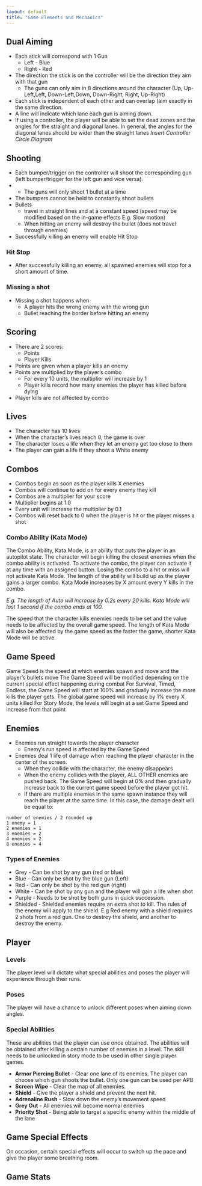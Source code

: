 ```yaml
---
layout: default
title: "Game Elements and Mechanics"
---
```


## Dual Aiming
- Each stick will correspond with 1 Gun
  - Left - Blue
  - Right - Red
- The direction the stick is on the controller will be the direction they aim with that gun
  - The guns can only aim in 8 directions around the character (Up, Up-Left,Left, Down-Left,Down, Down-Right, Right, Up-Right)
- Each stick is independent of each other and can overlap (aim exactly in the same direction.
- A line will indicate which lane each gun is aiming down.
- If using a controller, the player will be able to set the dead zones and the angles for the straight and diagonal lanes. In general, the angles for the diagonal lanes should be wider than the straight lanes
	_Insert Controller Circle Diagram_

## Shooting
- Each bumper/trigger on the controller will shoot the corresponding gun (left bumper/trigger for the left gun and vice versa).
- - The guns will only shoot 1 bullet at a time
- The bumpers cannot be held to constantly shoot bullets
- Bullets
  - travel in straight lines and at a constant speed (speed may be modified based on the in-game effects E.g. Slow motion)
  - When hitting an enemy will destroy the bullet (does not travel through enemies)
- Successfully killing an enemy will enable Hit Stop

### Hit Stop
- After successfully killing an enemy, all spawned enemies will stop for a short amount of time.

### Missing a shot
- Missing a shot happens when
  - A player hits the wrong enemy with the wrong gun
  - Bullet reaching the border before hitting an enemy

## Scoring
- There are 2 scores:
  - Points
  - Player Kills
- Points are given when a player kills an enemy
- Points are multiplied by the player’s combo
  - For every 10 units, the multiplier will increase by 1
  - Player kills record how many enemies the player has killed before dying
- Player kills are not affected by combo

## Lives
- The character has 10 lives
- When the character’s lives reach 0, the game is over
- The character loses a life when they let an enemy get too close to them
- The player can gain a life if they shoot a White enemy

## Combos
- Combos begin as soon as the player kills X enemies
- Combos will continue to add on for every enemy they kill
- Combos are a multiplier for your score
- Multiplier begins at 1.0
- Every unit will increase the multiplier by 0.1
- Combos will reset back to 0 when the player is hit or the player misses a shot

### Combo Ability (Kata Mode)
The Combo Ability, Kata Mode, is an ability that puts the player in an autopilot state. The character will begin killing the closest enemies when the combo ability is activated. To activate the combo, the player can activate it at any time with an assigned button. Losing the combo to a hit or miss will not activate Kata Mode. The length of the ability will build up as the player gains a larger combo. Kata Mode increases by X amount every Y kills in the combo.

_E.g. The length of Auto will increase by 0.2s every 20 kills. Kata Mode will last 1 second if the combo ends at 100._

The speed that the character kills enemies needs to be set and the value needs to be affected by the overall game speed. The length of Kata Mode will also be affected by the game speed as the faster the game, shorter Kata Mode will be active.

## Game Speed
Game Speed is the speed at which enemies spawn and move and the player’s bullets move
The Game Speed will be modified depending on the current special effect happening during combat
For Survival, Timed, Endless, the Game Speed will start at 100% and gradually increase the more kills the player gets.
The global game speed will increase by 1% every X units killed
For Story Mode, the levels will begin at a set Game Speed and increase from that point

## Enemies

- Enemies run straight towards the player character
  - Enemy’s run speed is affected by the Game Speed
- Enemies deal 1 life of damage when reaching the player character in the center of the screen.
  - When they collide with the character, the enemy disappears
  - When the enemy collides with the player, ALL OTHER enemies are pushed back. The Game Speed will begin at 0% and then gradually increase back to the current game speed before the player got hit.
  - If there are multiple enemies in the same spawn instance they will reach the player at the same time. In this case, the damage dealt will be equal to:

```
number of enemies / 2 rounded up
1 enemy = 1
2 enemies = 1
3 enemies = 2
4 enemies = 2
8 enemies = 4
```

### Types of Enemies
- Grey - Can be shot by any gun (red or blue)
- Blue - Can only be shot by the blue gun (Left)
- Red - Can only be shot by the red gun (right)
- White - Can be shot by any gun and the player will gain a life when shot
- Purple - Needs to be shot by both guns in quick succession.
- Shielded - Shielded enemies require an extra shot to kill. The rules of the enemy will apply to the shield. E.g Red enemy with a shield requires 2 shots from a red gun. One to destroy the shield, and another to destroy the enemy.

## Player

### Levels
The player level will dictate what special abilities and poses the player will experience through their runs.

### Poses
The player will have a chance to unlock different poses when aiming down angles.

### Special Abilities
These are abilities that the player can use once obtained. The abilities will be obtained after killing a certain number of enemies in a level. The skill needs to be unlocked in story mode to be used in other single player games.
- **Armor Piercing Bullet** - Clear one lane of its enemies. The player can choose which gun shoots the bullet. Only one gun can be used per APB
- **Screen Wipe** - Clear the map of all enemies.
- **Shield** - Give the player a shield and prevent the next hit.
- **Adrenaline Rush** - Slow down the enemy’s movement speed
- **Grey Out** - All enemies will become normal enemies
- **Priority Shot** - Being able to target a specific enemy within the middle of the lane

## Game Special Effects
On occasion, certain special effects will occur to switch up the pace and give the player some breathing room.

## Game Stats
